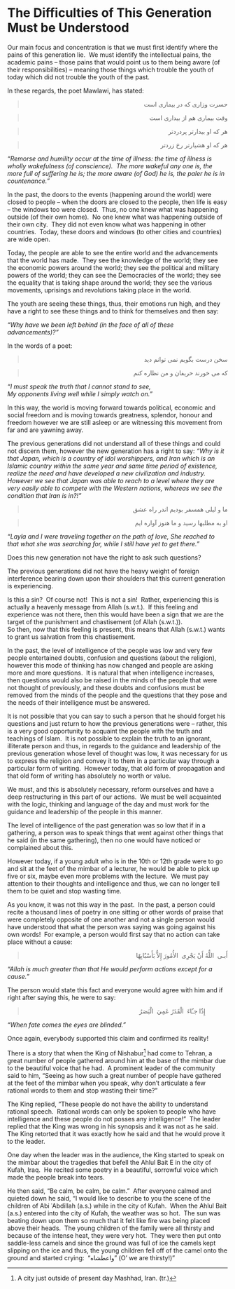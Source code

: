 The Difficulties of This Generation Must be Understood
======================================================

Our main focus and concentration is that we must first identify where
the pains of this generation lie.  We must identify the intellectual
pains, the academic pains – those pains that would point us to them
being aware (of their responsibilities) – meaning those things which
trouble the youth of today which did not trouble the youth of the past. 

In these regards, the poet Mawlawi, has stated:

<blockquote dir="rtl">
  <p>
حسرت وزارى كه در بيمارى است
  </p>
</blockquote>

<blockquote dir="rtl">
  <p>
وقت بيمارى هم از بيدارى است
  </p>
</blockquote>

<blockquote dir="rtl">
  <p>
هر كه او بيدارتر پردردتر
  </p>
</blockquote>

<blockquote dir="rtl">
  <p>
هر که او هشيارتر رخ زردتر
  </p>
</blockquote>

*“Remorse and humility occur at the time of illness: the time of illness
is wholly wakefulness (of conscience).  The more wakeful any one is, the
more full of suffering he is; the more aware (of God) he is, the paler
he is in countenance.”*

In the past, the doors to the events (happening around the world) were
closed to people – when the doors are closed to the people, then life is
easy – the windows too were closed.  Thus, no one knew what was
happening outside (of their own home).  No one knew what was happening
outside of their own city.  They did not even know what was happening in
other countries.  Today, these doors and windows (to other cities and
countries) are wide open. 

Today, the people are able to see the entire world and the advancements
that the world has made.  They see the knowledge of the world; they see
the economic powers around the world; they see the political and
military powers of the world; they can see the Democracies of the world;
they see the equality that is taking shape around the world; they see
the various movements, uprisings and revolutions taking place in the
world. 

The youth are seeing these things, thus, their emotions run high, and
they have a right to see these things and to think for themselves and
then say:

*“Why have we been left behind (in the face of all of these
advancements)?”* 

In the words of a poet:

<blockquote dir="rtl">
  <p>
سخن درست بگويم نمی توانم ديد
  </p>
</blockquote>

<blockquote dir="rtl">
  <p>
كه می خورند حريفان و من نظاره كنم
  </p>
</blockquote>

*“I must speak the truth that I cannot stand to see,*  
*My opponents living well while I simply watch on.”*

In this way, the world is moving forward towards political, economic and
social freedom and is moving towards greatness, splendor, honour and
freedom however we are still asleep or are witnessing this movement from
far and are yawning away.

The previous generations did not understand all of these things and
could not discern them, however the new generation has a right to say:
*“Why is it that Japan, which is a country of idol worshippers, and Iran
which is an Islamic country within the same year and same time period of
existence, realize the need and have developed a new civilization and
industry.  However we see that Japan was able to reach to a level where
they are very easily able to compete with the Western nations, whereas
we see the condition that Iran is in?!”*

<blockquote dir="rtl">
  <p>
ما و ليلى همسفر بوديم اندر راه عشق
  </p>
</blockquote>

<blockquote dir="rtl">
  <p>
او به مطلبها رسيد و ما هنوز آواره ايم
  </p>
</blockquote>

*“Layla* *and I were traveling together on the path of love, She reached
to that what she was searching for, while I still have yet to get
there.”*

Does this new generation not have the right to ask such questions?

The previous generations did not have the heavy weight of foreign
interference bearing down upon their shoulders that this current
generation is experiencing. 

Is this a sin?  Of course not!  This is not a sin!  Rather, experiencing
this is actually a heavenly message from Allah (s.w.t.).  If this
feeling and experience was not there, then this would have been a sign
that we are the target of the punishment and chastisement (of Allah
(s.w.t.)).   
 So then, now that this feeling is present, this means that Allah
(s.w.t.) wants to grant us salvation from this chastisement.

In the past, the level of intelligence of the people was low and very
few people entertained doubts, confusion and questions (about the
religion), however this mode of thinking has now changed and people are
asking more and more questions.  It is natural that when intelligence
increases, then questions would also be raised in the minds of the
people that were not thought of previously, and these doubts and
confusions must be removed from the minds of the people and the
questions that they pose and the needs of their intelligence must be
answered.

It is not possible that you can say to such a person that he should
forget his questions and just return to how the previous generations
were – rather, this is a very good opportunity to acquaint the people
with the truth and teachings of Islam.  It is not possible to explain
the truth to an ignorant, illiterate person and thus, in regards to the
guidance and leadership of the previous generation whose level of
thought was low, it was necessary for us to express the religion and
convey it to them in a particular way through a particular form of
writing.  However today, that old form of propagation and that old form
of writing has absolutely no worth or value. 

We must, and this is absolutely necessary, reform ourselves and have a
deep restructuring in this part of our actions.  We must be well
acquainted with the logic, thinking and language of the day and must
work for the guidance and leadership of the people in this manner.

The level of intelligence of the past generation was so low that if in a
gathering, a person was to speak things that went against other things
that he said (in the same gathering), then no one would have noticed or
complained about this. 

However today, if a young adult who is in the 10th or 12th grade were to
go and sit at the feet of the mimbar of a lecturer, he would be able to
pick up five or six, maybe even more problems with the lecture.  We must
pay attention to their thoughts and intelligence and thus, we can no
longer tell them to be quiet and stop wasting time.

As you know, it was not this way in the past.  In the past, a person
could recite a thousand lines of poetry in one sitting or other words of
praise that were completely opposite of one another and not a single
person would have understood that what the person was saying was going
against his own words!  For example, a person would first say that no
action can take place without a cause:

<blockquote dir="rtl">
  <p>
أَبـى  اللٌّهُ أَنْ يَجْرِى  الأُمُورَ إِلاٌّ بَأَسْبٌابِهٌا
  </p>
</blockquote>

*“Allah is much greater than that He would perform actions except for a
cause.”*

The person would state this fact and everyone would agree with him and
if right after saying this, he were to say:

<blockquote dir="rtl">
  <p>
             إِذٌا جـٌاءَ  الْقَدَرُ عَمِيَ  الْبَصَرُ
  </p>
</blockquote>

*“When fate comes the eyes are blinded.”*

Once again, everybody supported this claim and confirmed its reality!

There is a story that when the King of Nishabur[^1] had come to Tehran,
a great number of people gathered around him at the base of the mimbar
due to the beautiful voice that he had.  A prominent leader of the
community said to him, “Seeing as how such a great number of people have
gathered at the feet of the mimbar when you speak, why don’t articulate
a few rational words to them and stop wasting their time?” 

The King replied, “These people do not have the ability to understand
rational speech.  Rational words can only be spoken to people who have
intelligence and these people do not posses any intelligence!”  The
leader replied that the King was wrong in his synopsis and it was not as
he said.  The King retorted that it was exactly how he said and that he
would prove it to the leader. 

One day when the leader was in the audience, the King started to speak
on the mimbar about the tragedies that befell the Ahlul Bait E in the
city of Kufah, Iraq.  He recited some poetry in a beautiful, sorrowful
voice which made the people break into tears. 

He then said, “Be calm, be calm, be calm.”  After everyone calmed and
quieted down he said, “I would like to describe to you the scene of the
children of Abi ʿAbdillah (a.s.) while in the city of Kufah.  When the
Ahlul Bait (a.s.) entered into the city of Kufah, the weather was so
hot.  The sun was beating down upon them so much that it felt like fire
was being placed above their heads.  The young children of the family
were all thirsty and because of the intense heat, they were very hot. 
They were then put onto saddle-less camels and since the ground was full
of ice the camels kept slipping on the ice and thus, the young children
fell off of the camel onto the ground and started crying:  “واعطشاه” (O’
we are thirsty!)”

[^1]: A city just outside of present day Mashhad, Iran. (tr.)


